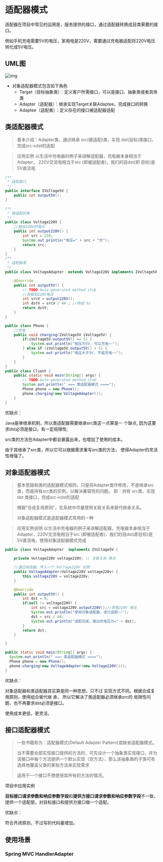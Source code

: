 # 适配器模式

适配器在项目中常见的运用是，服务提供的接口，通过适配器转换成目类需要的接口。

例如手机充电需要5V的电压，家用电是220V，需要通过充电器适配将220V电压转化成5V电压。

## UML图

![img](http://cdn.processon.com/5d141e96e4b02c7470fe69d7?e=1561603238&token=trhI0BY8QfVrIGn9nENop6JAc6l5nZuxhjQ62UfM:9fXVknevSzL5fz35nMKGHQFJMwY=)

- 对象适配器模式包含如下角色
  - Target（目标抽象类）：定义客户所需接口，可以是接口、抽象类或者具体类
  - Adapter（适配器）：继承实现Target关联Adaptee，完成接口的转换
  - Adaptee（适配者）：定义存在的接口被适配器适配

## 类适配器模式

> 基本介绍：Adapter类，通过继承 src(被适配)类，实现 dst(目标)类接口， 完成src->dst的适配

> 应用实例 以生活中充电器的例子来讲解适配器，充电器本身相当于Adapter， 220V交流电相当于src (即被适配者)，我们的目dst(即 目标)是5V直流电

```java
/**
 * 适配接口
 */
public interface IVoltage5V {
	public int output5V();
}

/**
 * 被适配的类
 */
public class Voltage220V {
    //输出220V的电压
    public int output220V() {
        int src = 220;
        System.out.println("电压=" + src + "伏");
        return src;
    }
}
/**
 * 适配器类
 */
public class VoltageAdapter  extends Voltage220V implements IVoltage5V {

    @Override
    public int output5V() {
        // TODO Auto-generated method stub
        //获取到220V电压
        int srcV = output220V();
        int dstV = srcV / 44 ; //转成 5v
        return dstV;
    }
}

public class Phone {
    //充电
    public void charging(IVoltage5V iVoltage5V) {
        if(iVoltage5V.output5V() == 5) {
            System.out.println("电压为5V, 可以充电~~");
        } else if (iVoltage5V.output5V() > 5) {
            System.out.println("电压大于5V, 不能充电~~");
        }
    }
}
public class Client {
    public static void main(String[] args) {
        // TODO Auto-generated method stub
        System.out.println(" === 类适配器模式 ====");
        Phone phone = new Phone();
        phone.charging(new VoltageAdapter());
    }
}
```



优缺点：

Java是单继承机制，所以类适配器需要继承src类这一点算是一 个缺点, 因为这要求dst必须是接口，有一定局限性;

src类的方法在Adapter中都会暴露出来，也增加了使用的成本。 

由于其继承了src类，所以它可以根据需求重写src类的方法， 使得Adapter的灵活性增强了。

## 对象适配器模式

> 基本思路和类的适配器模式相同，只是将Adapter类作修改，不是继承src类，而是持有src类的实例，以解决兼容性的问题。 
> 即：持有 src类，实现 dst 类接口，完成src->dst的适配
>
> 根据“合成复用原则”，在系统中尽量使用关联关系来替代继承关系。
>
> 对象适配器模式是适配器模式常用的一种



> 应用实例说明 以生活中充电器的例子来讲解适配器，充电器本身相当于Adapter，220V交流电相当于src (即被适配者)，我们的目dst(即目标)是5V直流电，使用对象适配器模式完成

```java
public class VoltageAdapter  implements IVoltage5V {

    private Voltage220V voltage220V; // 关联关系-聚合

    //通过构造器，传入一个 Voltage220V 实例
    public VoltageAdapter(Voltage220V voltage220v) {
        this.voltage220V = voltage220v;
    }

    @Override
    public int output5V() {
        int dst = 0;
        if(null != voltage220V) {
            int src = voltage220V.output220V();//获取220V 电压
            System.out.println("使用对象适配器，进行适配~~");
            dst = src / 44;
            System.out.println("适配完成，输出的电压为=" + dst);
        }
        return dst;
    }

}

public static void main(String[] args) {
  System.out.println(" === 类适配器模式 ====");
  Phone phone = new Phone();
  phone.charging(new VoltageAdapter(new Voltage220V()));
}
```

优缺点：

对象适配器和类适配器其实算是同一种思想，只不过 实现方式不同。根据合成复用原则，使用组合替代继 承， 所以它解决了类适配器必须继承src的 局限性问题，也不再要求dst必须是接口。 

使用成本更低，更灵活。

## 接口适配器模式

> 一些书籍称为：适配器模式(Default Adapter Pattern)或缺省适配器模式。
>
> 当不需要全部实现接口提供的方法时，可先设计一个抽象类实现接口，并为该接口中每个方法提供一个默认实现（空方法），那么该抽象类的子类可有选择地覆盖父类的某些方法来实现需求
>
> 适用于一个接口不想使用其所有的方法的情况。



项目中应用实例

**目标接口请求参数和响应参数字段**和**提供方接口请求参数和响应参数字段**不一致，提供一个适配层，对目标接口和提供方接口做一个适配。



优缺点：

符合开闭原则，不过写的代码量增加。



## 使用场景

### Spring MVC HandlerAdapter


